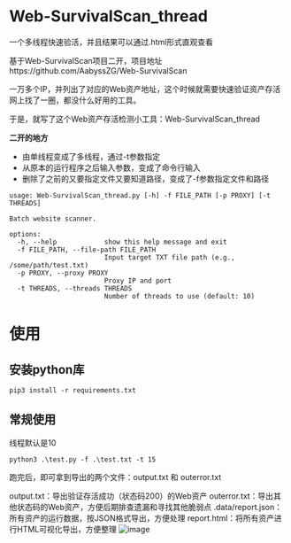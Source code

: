 # Web-SurvivalScan_thread
一个多线程快速验活，并且结果可以通过.html形式直观查看

基于Web-SurvivalScan项目二开，项目地址https://github.com/AabyssZG/Web-SurvivalScan

一万多个IP，并列出了对应的Web资产地址，这个时候就需要快速验证资产存活网上找了一圈，都没什么好用的工具。

于是，就写了这个Web资产存活检测小工具：Web-SurvivalScan_thread

**二开的地方**
- 由单线程变成了多线程，通过-t参数指定
- 从原本的运行程序之后输入参数，变成了命令行输入
- 删除了之前的又要指定文件又要知道路径，变成了-f参数指定文件和路径

```
usage: Web-SurvivalScan_thread.py [-h] -f FILE_PATH [-p PROXY] [-t THREADS]

Batch website scanner.

options:
  -h, --help            show this help message and exit
  -f FILE_PATH, --file-path FILE_PATH
                        Input target TXT file path (e.g., /some/path/test.txt)
  -p PROXY, --proxy PROXY
                        Proxy IP and port
  -t THREADS, --threads THREADS
                        Number of threads to use (default: 10)

```
# 使用
## 安装python库
```
pip3 install -r requirements.txt
```
## 常规使用
线程默认是10
```
python3 .\test.py -f .\test.txt -t 15
```
跑完后，即可拿到导出的两个文件：output.txt 和 outerror.txt

output.txt：导出验证存活成功（状态码200）的Web资产
outerror.txt：导出其他状态码的Web资产，方便后期排查遗漏和寻找其他脆弱点
.data/report.json：所有资产的运行数据，按JSON格式导出，方便处理
report.html：将所有资产进行HTML可视化导出，方便整理
![image](https://github.com/user-attachments/assets/4d01efae-2816-48e8-997b-77e8463640f6)
